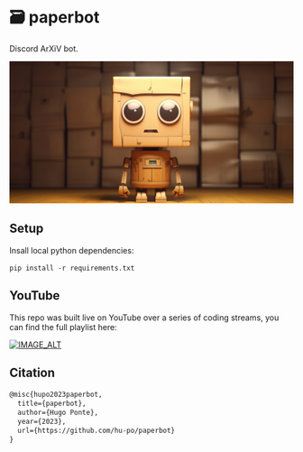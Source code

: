 # 🗃️ paperbot

Discord ArXiV bot.

![made with MidJourney](assets/bot.png)

## Setup

Insall local python dependencies:

```
pip install -r requirements.txt
```

## YouTube

This repo was built live on YouTube over a series of coding streams, you can find the full playlist here:


[![IMAGE_ALT](https://img.youtube.com/vi/35o9vqviDlM/0.jpg)](https://www.youtube.com/playlist?list=PLwq2F0NejwX78mC07TqLUpcwZnJ_j_-os)


## Citation

```
@misc{hupo2023paperbot,
  title={paperbot},
  author={Hugo Ponte},
  year={2023},
  url={https://github.com/hu-po/paperbot}
}
```
